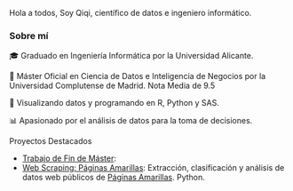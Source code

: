 Hola a todos,
Soy Qiqi, científico de datos e ingeniero informático.

### Sobre mí
🎓 Graduado en Ingeniería Informática por la Universidad Alicante. 

💼 Máster Oficial en Ciencia de Datos e Inteligencia de Negocios por la Universidad Complutense de Madrid. Nota Media de 9.5

🤖 Visualizando datos y programando en R, Python y SAS.

📊 Apasionado por el análisis de datos para la toma de decisiones.


Proyectos Destacados
- [Trabajo de Fin de Máster](https://github.com/QiqiZhouu/Medical-Image-Classification):
- [Web Scraping: Páginas Amarillas](https://github.com/QiqiZhouu/Web-Scrapping-/): Extracción, clasificación y análisis de datos web públicos de [Páginas Amarillas](https://www.paginasamarillas.es/). Python.
